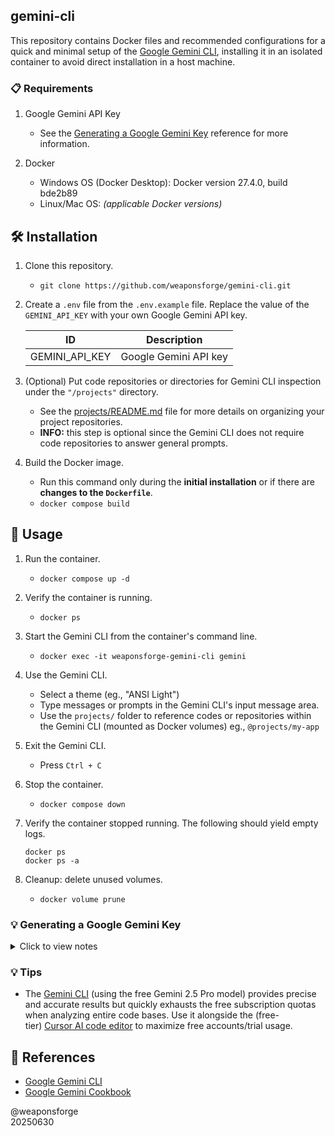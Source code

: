 ## gemini-cli

This repository contains Docker files and recommended configurations for a quick and minimal setup of the [Google Gemini CLI](https://github.com/google-gemini/gemini-cli), installing it in an isolated container to avoid direct installation in a host machine.

### 📋 Requirements

1. Google Gemini API Key
   - See the [Generating a Google Gemini Key](#-generating-a-google-gemini-key) reference for more information.

2. Docker
   - Windows OS (Docker Desktop): Docker version 27.4.0, build bde2b89
   - Linux/Mac OS: _(applicable Docker versions)_

## 🛠️ Installation

1. Clone this repository.
   - `git clone https://github.com/weaponsforge/gemini-cli.git`

2. Create a `.env` file from the `.env.example` file. Replace the value of the `GEMINI_API_KEY` with your own Google Gemini API key.

   | ID | Description |
   | --- | --- |
   | GEMINI_API_KEY | Google Gemini API key |

3. (Optional) Put code repositories or directories for Gemini CLI inspection under the `"/projects"` directory.
   - See  the [projects/README.md](projects/README.md) file for more details on organizing your project repositories.
   - **INFO:** this step is optional since the Gemini CLI does not require code repositories to answer general prompts.

4. Build the Docker image.
   - Run this command only during the **initial installation** or if there are **changes to the `Dockerfile`**.<br>
   - `docker compose build`

## 📖 Usage

1. Run the container.
   - `docker compose up -d`

2. Verify the container is running.
   - `docker ps`

3. Start the Gemini CLI from the container's command line.
   - `docker exec -it weaponsforge-gemini-cli gemini`

4. Use the Gemini CLI.
   - Select a theme (eg., "ANSI Light")
   - Type messages or prompts in the Gemini CLI's input message area.
   - Use the `projects/` folder to reference codes or repositories within the Gemini CLI (mounted as Docker volumes) eg., `@projects/my-app`

5. Exit the Gemini CLI.
   - Press `Ctrl + C`

6. Stop the container.
   - `docker compose down`

7. Verify the container stopped running. The following should yield empty logs.
   ```
   docker ps
   docker ps -a
   ```

8. Cleanup: delete unused volumes.
   - `docker volume prune`

### 💡 Generating a Google Gemini Key

<details>
<summary>Click to view notes</summary>

_(These steps require a Google account)_

1. Create one from [Google AI Studio](https://aistudio.google.com/app/apikey). This requires a Google account.
2. Follow the prompts for creating an API key.
   - Type a project name in which to create the API key.
   - > **INFO:** You may also select an existing Google project in which to create the key.
3. Copy the resulting API key in a safe and secure location.

</details>

### 💡 Tips

- The [Gemini CLI](https://github.com/google-gemini/gemini-cli) (using the free Gemini 2.5 Pro model) provides precise and accurate results but quickly exhausts the free subscription quotas when analyzing entire code bases. Use it alongside the (free-tier) [Cursor AI code editor](https://www.cursor.com/) to maximize free accounts/trial usage.

## 📝 References

- [Google Gemini CLI](https://github.com/google-gemini/gemini-cli)
- [Google Gemini Cookbook](https://github.com/google-gemini/cookbook)

@weaponsforge<br>
20250630
